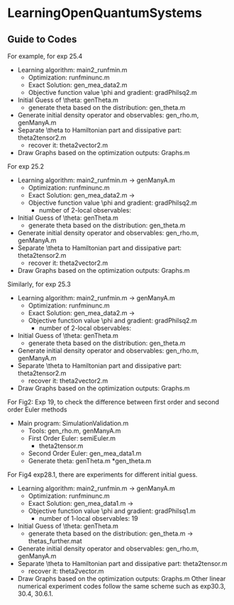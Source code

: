 # LearningOpenQuantumSystems
## Guide to Codes
For example, for exp 25.4
* Learning algorithm: main2_runfmin.m
  * Optimization: runfminunc.m
  * Exact Solution: gen_mea_data2.m
  * Objective function value \phi and gradient: gradPhilsq2.m
* Initial Guess of \theta: genTheta.m
  * generate theta based on the distribution: gen_theta.m
* Generate initial density operator and observables: gen_rho.m, genManyA.m
* Separate \theta to Hamiltonian part and dissipative part: theta2tensor2.m
  * recover it: theta2vector2.m
* Draw Graphs based on the optimization outputs: Graphs.m

For exp 25.2
* Learning algorithm: main2_runfmin.m -> genManyA.m
  * Optimization: runfminunc.m
  * Exact Solution: gen_mea_data2.m ->
  * Objective function value \phi and gradient: gradPhilsq2.m
    * number of 2-local observables:
* Initial Guess of \theta: genTheta.m
  * generate theta based on the distribution: gen_theta.m
* Generate initial density operator and observables: gen_rho.m, genManyA.m
* Separate \theta to Hamiltonian part and dissipative part: theta2tensor2.m
  * recover it: theta2vector2.m
* Draw Graphs based on the optimization outputs: Graphs.m

Similarly, for exp 25.3
* Learning algorithm: main2_runfmin.m -> genManyA.m
  * Optimization: runfminunc.m
  * Exact Solution: gen_mea_data2.m ->
  * Objective function value \phi and gradient: gradPhilsq2.m
    * number of 2-local observables:
* Initial Guess of \theta: genTheta.m
  * generate theta based on the distribution: gen_theta.m
* Generate initial density operator and observables: gen_rho.m, genManyA.m
* Separate \theta to Hamiltonian part and dissipative part: theta2tensor2.m
  * recover it: theta2vector2.m
* Draw Graphs based on the optimization outputs: Graphs.m

For Fig2: Exp 19, to check the difference between first order and second order Euler methods
* Main program: SimulationValidation.m
  * Tools: gen_rho.m, genManyA.m
  * First Order Euler: semiEuler.m
    * theta2tensor.m
  * Second Order Euler: gen_mea_data1.m
  * Generate theta: genTheta.m
    *gen_theta.m

For Fig4 exp28.1, there are experiments for different initial guess. 
* Learning algorithm: main2_runfmin.m -> genManyA.m
  * Optimization: runfminunc.m
  * Exact Solution: gen_mea_data1.m ->
  * Objective function value \phi and gradient: gradPhilsq1.m
    * number of 1-local observables: 19
* Initial Guess of \theta: genTheta.m
  * generate theta based on the distribution: gen_theta.m -> thetas_further.mat
* Generate initial density operator and observables: gen_rho.m, genManyA.m
* Separate \theta to Hamiltonian part and dissipative part: theta2tensor.m
  * recover it: theta2vector.m
* Draw Graphs based on the optimization outputs: Graphs.m
Other linear numerical experiment codes follow the same scheme such as exp30.3, 30.4, 30.6.1.
  
